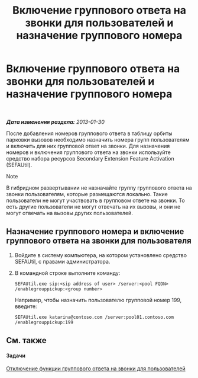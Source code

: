 ﻿---
title: Включение группового ответа на звонки для пользователей и назначение группового номера
TOCTitle: Включение группового ответа на звонки для пользователей и назначение группового номера
ms:assetid: c33bb6c2-d43b-4fb6-a0fa-6d82a7b09abe
ms:mtpsurl: https://technet.microsoft.com/ru-ru/library/JJ945650(v=OCS.15)
ms:contentKeyID: 52058331
ms.date: 05/19/2016
mtps_version: v=OCS.15
ms.translationtype: HT
---

# Включение группового ответа на звонки для пользователей и назначение группового номера

 

_**Дата изменения раздела:** 2013-01-30_

После добавления номеров группового ответа в таблицу орбиты парковки вызовов необходимо назначить номера групп пользователям и включить для них групповой ответ на звонки. Для назначения номеров и включения группового ответа на звонки используйте средство набора ресурсов Secondary Extension Feature Activation (SEFAUtil).

> [!note]  
> В гибридном развертывании не назначайте группу группового ответа на звонки пользователям, которые размещаются локально. Такие пользователи не могут участвовать в групповом ответе на звонки. То есть другие пользователи не могут отвечать на их вызовы, и они не могут отвечать на вызовы других пользователей.

## Назначение группового номера и включение группового ответа на звонки для пользователя

1.  Войдите в систему компьютера, на котором установлено средство SEFAUtil, с правами администратора.

2.  В командной строке выполните команду:
    
        SEFAUtil.exe sip:<sip address of user> /server:<pool FQDN> /enablegrouppickup:<group number>
    
    Например, чтобы назначить пользователю групповой номер 199, введите:
    
        SEFAUtil.exe katarina@contoso.com /server:pool01.contoso.com /enablegrouppickup:199 

## См. также

#### Задачи

[Отключение функции группового ответа на звонки для пользователей](lync-server-2013-disable-group-call-pickup-for-users.md)

